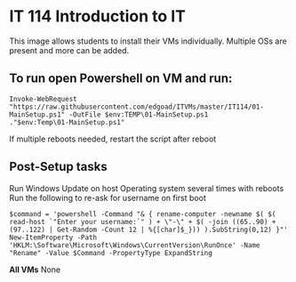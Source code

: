 # IT 114 Introduction to IT
This image allows students to install their VMs individually. Multiple OSs are present and more can be added.


## To run open Powershell on VM and run:
```
Invoke-WebRequest "https://raw.githubusercontent.com/edgoad/ITVMs/master/IT114/01-MainSetup.ps1" -OutFile $env:TEMP\01-MainSetup.ps1
."$env:Temp\01-MainSetup.ps1"
```

If multiple reboots needed, restart the script after reboot


## Post-Setup tasks
Run Windows Update on host Operating system several times with reboots
Run the following to re-ask for username on first boot
```
$command = 'powershell -Command "& { rename-computer -newname $( $( read-host `"Enter your username:`" ) + \"-\" + $( -join ((65..90) + (97..122) | Get-Random -Count 12 | %{[char]$_})) ).SubString(0,12) }"'
New-ItemProperty -Path 'HKLM:\Software\Microsoft\Windows\CurrentVersion\RunOnce' -Name "Rename" -Value $Command -PropertyType ExpandString
```
**All VMs**
None